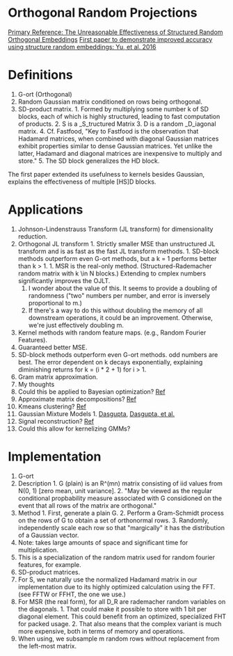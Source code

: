 # Orthogonal Random Projections

[Primary Reference:  The Unreasonable Effectiveness of Structured Random Orthogonal Embeddings](https://arxiv.org/abs/1703.00864)
[First paper to demonstrate improved accuracy using structure random embeddings: Yu, et al. 2016](https://arxiv.org/abs/1610.09072)


Definitions
===========
1. G-ort (Orthogonal)
  1. Random Gaussian matrix conditioned on rows being orthogonal.
  2. SD-product matrix.
    1. Formed by multiplying some number k of SD blocks, each of which is highly structured, leading to fast computation of products.
    2. S is a _S_tructured Matrix
    3. D is a random _D_iagonal matrix.
    4. Cf. Fastfood, "Key to Fastfood is the observation that Hadamard matrices, when combined with diagonal Gaussian matrices exhibit properties similar to dense Gaussian matrices. Yet unlike the latter, Hadamard and diagonal matrices are inexpensive to multiply and store."
    5. The SD block generalizes the HD block.

The first paper extended its usefulness to kernels besides Gaussian, explains the effectiveness of multiple [HS]D blocks.

Applications
===========
1. Johnson-Lindenstrauss Transform (JL transform) for dimensionality reduction.
  2. Orthogonal JL transform
    1. Strictly smaller MSE than unstructured JL transform and is as fast as the fast JL transform methods.
    1. SD-block methods outperform even G-ort methods, but a k = 1 performs better than k > 1.
    1. MSR is the real-only method. (Structured-Rademacher random matrix with k \in N blocks.) Extending to cmplex numbers significantly improves the OJLT.
      1. I wonder about the value of this. It seems to provide a doubling of randomness ("two" numbers per number, and error is inversely proportional to m.)
      2. If there's a way to do this without doubling the memory of all downstream operations, it could be an improvement. Otherwise, we're just effectively doubling m.
2. Kernel methods with random feature maps. (e.g., Random Fourier Features).
  1. Guaranteed better MSE.
  2. SD-block methods outperform even G-ort methods. odd numbers are best. The error dependent on k decays exponentially, explaining diminishing returns for k = (i * 2 + 1) for i > 1.
3. Gram matrix approximation.
4. My thoughts
  1. Could this be applied to Bayesian optimization? [Ref](https://arxiv.org/pdf/1301.1942.pdf)
  2. Approximate matrix decompositions? [Ref](https://arxiv.org/abs/0909.4061)
  3. Kmeans clustering? [Ref](https://arxiv.org/abs/1011.4632)
  4. Gaussian Mixture Models
    1. [Dasgupta](cseweb.ucsd.edu/~dasgupta/papers/mog.pdf), [Dasgupta, et al.](https://arxiv.org/abs/0912.0086)
  5. Signal reconstruction? [Ref](http://people.ece.umn.edu/~miha../jdhaupt/publications/it06_noisy_random_proj.pdf)
  6. Could this allow for kernelizing GMMs?


Implementation
=============
1. G-ort
  1. Description
    1. G (plain) is an R^(mn) matrix consisting of iid values from N(0, 1) [zero mean, unit variance].
    2. "May be viewed as the regular conditional propbability measure associated with G considioned on the event that all rows of the matrix are orthogonal."
  1. Method
    1. First, generate a plain G.
    2. Perform a Gram-Schmidt process on the rows of G to obtain a set of orthonormal rows.
    3. Randomly, independently scale each row so that "margically" it has the distribution of a Gaussian vector.
  2. Note: takes large amounts of space and significant time for multiplication.
  3. This is a specialization of the random matrix used for random fourier features, for example.
2. SD-product matrices.
  1. For S, we naturally use the normalized Hadamard matrix in our implementation due to its highly optimized calculation using the FFT. (see FFTW or FFHT, the one we use.)
  2. For MSR (the real form), for all D_R are rademacher random variables on the diagonals.
    1. That could make it possible to store with 1 bit per diagonal element. This could benefit from an optimized, specialized FHT for packed usage.
    2. That also means that the complex variant is much more expensive, both in terms of memory and operations.
  3. When using, we subsample m random rows without replacement from the left-most matrix.


